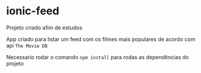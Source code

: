 # ionic-feed
Projeto criado afim de estudos

App criado para listar um feed com os filmes mais populares de acordo com api `The Movie DB`

Necessario rodar o comando `npm install` para rodas as dependências do projeto 